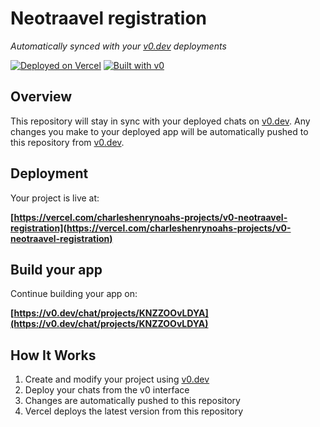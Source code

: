 # Neotraavel registration

*Automatically synced with your [v0.dev](https://v0.dev) deployments*

[![Deployed on Vercel](https://img.shields.io/badge/Deployed%20on-Vercel-black?style=for-the-badge&logo=vercel)](https://vercel.com/charleshenrynoahs-projects/v0-neotraavel-registration)
[![Built with v0](https://img.shields.io/badge/Built%20with-v0.dev-black?style=for-the-badge)](https://v0.dev/chat/projects/KNZZOOvLDYA)

## Overview

This repository will stay in sync with your deployed chats on [v0.dev](https://v0.dev).
Any changes you make to your deployed app will be automatically pushed to this repository from [v0.dev](https://v0.dev).

## Deployment

Your project is live at:

**[https://vercel.com/charleshenrynoahs-projects/v0-neotraavel-registration](https://vercel.com/charleshenrynoahs-projects/v0-neotraavel-registration)**

## Build your app

Continue building your app on:

**[https://v0.dev/chat/projects/KNZZOOvLDYA](https://v0.dev/chat/projects/KNZZOOvLDYA)**

## How It Works

1. Create and modify your project using [v0.dev](https://v0.dev)
2. Deploy your chats from the v0 interface
3. Changes are automatically pushed to this repository
4. Vercel deploys the latest version from this repository